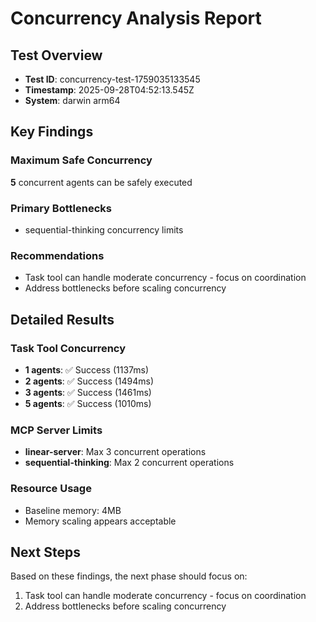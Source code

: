 # Concurrency Analysis Report

## Test Overview
- **Test ID**: concurrency-test-1759035133545
- **Timestamp**: 2025-09-28T04:52:13.545Z
- **System**: darwin arm64

## Key Findings

### Maximum Safe Concurrency
**5** concurrent agents can be safely executed

### Primary Bottlenecks
- sequential-thinking concurrency limits

### Recommendations
- Task tool can handle moderate concurrency - focus on coordination
- Address bottlenecks before scaling concurrency

## Detailed Results

### Task Tool Concurrency
- **1 agents**: ✅ Success (1137ms)
- **2 agents**: ✅ Success (1494ms)
- **3 agents**: ✅ Success (1461ms)
- **5 agents**: ✅ Success (1010ms)

### MCP Server Limits
- **linear-server**: Max 3 concurrent operations
- **sequential-thinking**: Max 2 concurrent operations

### Resource Usage
- Baseline memory: 4MB
- Memory scaling appears acceptable

## Next Steps
Based on these findings, the next phase should focus on:
1. Task tool can handle moderate concurrency - focus on coordination
1. Address bottlenecks before scaling concurrency
